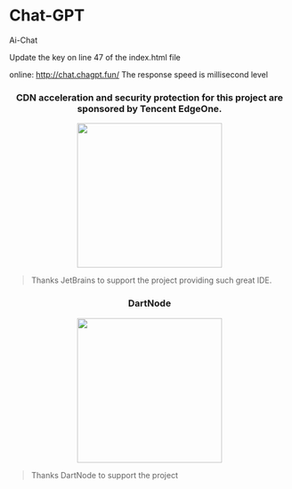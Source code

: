 # Chat-GPT
Ai-Chat

Update the key on line 47 of the index.html file

online: http://chat.chagpt.fun/    The response speed is millisecond level




<h3 align="center">CDN acceleration and security protection for this project are sponsored by Tencent EdgeOne.</h3>

<p align="center">
  <a href="https://edgeone.ai/?from=github">
    <img width="260px" src="https://edgeone.ai/media/34fe3a45-492d-4ea4-ae5d-ea1087ca7b4b.png">
  </a>
</p>

> Thanks JetBrains to support the project providing such great IDE.




<h3 align="center">DartNode</h3>

<p align="center">
  <a href="https://dartnode.com/?from=chatgpt-html">
    <img width="260px" src="https://sbaliyun.pages.dev/file/438761d35d575fe2a8d3f.png">
  </a>
</p>

>  Thanks DartNode to support the project




